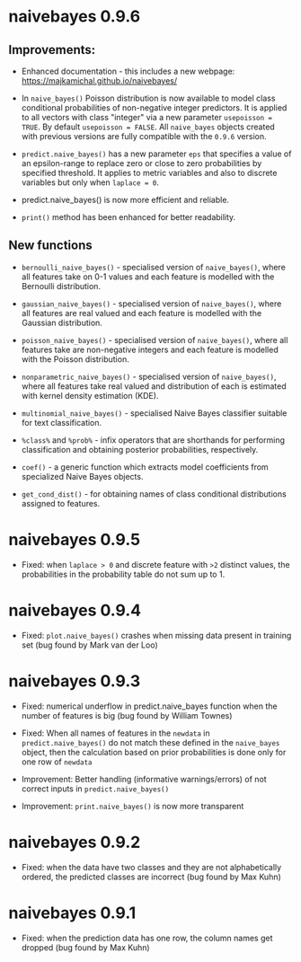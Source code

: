 # naivebayes 0.9.6

## Improvements:

* Enhanced documentation - this includes a new webpage: https://majkamichal.github.io/naivebayes/

* In `naive_bayes()` Poisson distribution is now available to model class conditional probabilities of non-negative integer predictors. It is applied to all vectors with class "integer" via a new parameter `usepoisson = TRUE`. By default `usepoisson = FALSE`. All `naive_bayes` objects created with previous versions are fully compatible with the `0.9.6` version.

* `predict.naive_bayes()` has a new parameter `eps` that specifies a value of an epsilon-range to replace zero or close to zero probabilities by specified threshold. It applies to metric variables and also to discrete variables but only when `laplace = 0`.

* predict.naive_bayes() is now more efficient and reliable.

* `print()` method has been enhanced for better readability.

## New functions

* `bernoulli_naive_bayes()` - specialised version of `naive_bayes()`, where all features take on 0-1 values and each feature is modelled with the Bernoulli distribution.
	    
* `gaussian_naive_bayes()` - specialised version of `naive_bayes()`, where all features are real valued and each feature is modelled with the Gaussian distribution.
	   
* `poisson_naive_bayes()` - specialised version of `naive_bayes()`, where all features take are non-negative integers and each feature is modelled with the Poisson distribution.

* `nonparametric_naive_bayes()` - specialised version of `naive_bayes()`, where all features take real valued and distribution of each is estimated with kernel density estimation (KDE).

* `multinomial_naive_bayes()` - specialised Naive Bayes classifier suitable for text classification.
	    
* `%class%` and `%prob%` - infix operators that are shorthands for performing classification and obtaining posterior probabilities, respectively.
	    
* `coef()` - a generic function which extracts model coefficients from specialized Naive Bayes objects.
	    
* `get_cond_dist()` - for obtaining names of class conditional distributions assigned to features.

# naivebayes 0.9.5

* Fixed: when `laplace > 0` and discrete feature with `>2` distinct values, the probabilities in the probability table do not sum up to 1.

# naivebayes 0.9.4

* Fixed: `plot.naive_bayes()` crashes when missing data present in training set (bug found by Mark van der Loo)

# naivebayes 0.9.3

* Fixed: numerical underflow in predict.naive_bayes function when the number of features is big (bug found by William Townes)

* Fixed: When all names of features in the `newdata` in `predict.naive_bayes()` do not match these defined in the `naive_bayes` object, then the calculation based on prior probabilities is done only for one row of `newdata`

* Improvement: Better handling (informative warnings/errors) of not correct inputs in `predict.naive_bayes()` 

* Improvement: `print.naive_bayes()` is now more transparent

# naivebayes 0.9.2

* Fixed: when the data have two classes and they are not alphabetically ordered, the predicted classes are incorrect (bug found by Max Kuhn)

# naivebayes 0.9.1

* Fixed: when the prediction data has one row, the column names get dropped (bug found by Max Kuhn)
	
